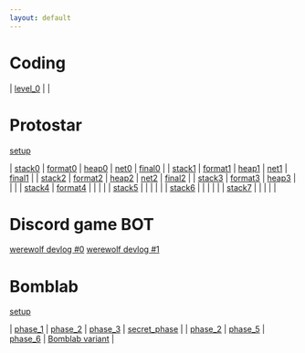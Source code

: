 ```yaml
---
layout: default
---
```


# Coding

| [level_0](./coding/level_0.html) |  |

# Protostar

[setup](./protostar/setup.html)

| [stack0](./protostar/stack0.html) | [format0](./protostar/format0.html) | [heap0](./protostar/heap0.html) | [net0](./protostar/net0.html) | [final0](./protostar/final0.html) |
| [stack1](./protostar/stack1.html) | [format1](./protostar/format1.html) | [heap1](./protostar/heap1.html) | [net1](./protostar/net1.html) | [final1](./protostar/final1.html) |
| [stack2](./protostar/stack2.html) | [format2](./protostar/format2.html) | [heap2](./protostar/heap2.html) | [net2](./protostar/net2.html) | [final2](./protostar/final2.html) |
| [stack3](./protostar/stack3.html) | [format3](./protostar/format3.html) | [heap3](./protostar/heap3.html) |   |   |
| [stack4](./protostar/stack4.html) | [format4](./protostar/format4.html) |   |   |   |
| [stack5](./protostar/stack5.html) |   |   |   |   |
| [stack6](./protostar/stack6.html) |   |   |   |   |
| [stack7](./protostar/stack7.html) |   |   |   |   |

# Discord game BOT

[werewolf devlog #0](./devlog/discord_game_werewolf_0.html)
[werewolf devlog #1](./devlog/discord_game_werewolf_1.html)

# Bomblab

[setup](./bomblab/setup.html)

| [phase_1](./bomblab/phase_1.html) | [phase_2](./bomblab/phase_3.html) | [phase_3](./bomblab/phase_5.html) | [secret_phase](./bomblab/secret_phase.html) |
| [phase_2](./bomblab/phase_2.html) | [phase_5](./bomblab/phase_4.html) | [phase_6](./bomblab/phase_6.html) | [Bomblab variant](./bomblab/bomblab_variant.html) |